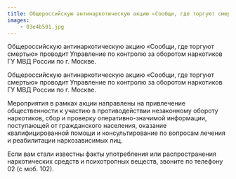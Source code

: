 ```yaml
---
title: Общероссийскую антинаркотическую акцию «Сообщи, где торгуют смертью»
images:
    - 03e4b591.jpg    
---
```



Общероссийскую антинаркотическую акцию «Сообщи, где торгуют смертью» проводит Управление по контролю за оборотом наркотиков ГУ МВД России по г. Москве.

<!--more-->
Общероссийскую антинаркотическую акцию «Сообщи, где торгуют смертью» проводит Управление по контролю за оборотом наркотиков ГУ МВД России по г. Москве.

Мероприятия в рамках акции направлены на привлечение общественности к участию в противодействии незаконному обороту наркотиков, сбор и проверку оперативно-значимой информации, поступающей от гражданского населения, оказание квалифицированной помощи и консультирование по вопросам лечения и реабилитации наркозависимых лиц.

Если вам стали известны факты употребления или распространения наркотических средств и психотропных веществ, звоните по телефону 02 (с моб. 102).